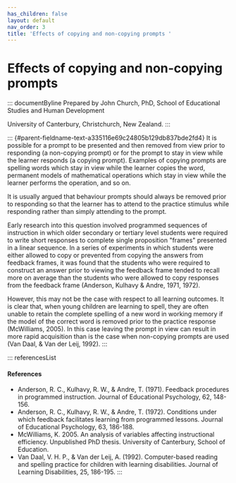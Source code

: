 ```yaml
---
has_children: false
layout: default
nav_order: 3
title: 'Effects of copying and non-copying prompts '
---
```

# Effects of copying and non-copying prompts 


::: documentByline
Prepared by John Church, PhD, School of Educational Studies and Human
Development

University of Canterbury, Christchurch, New Zealand.
:::

::: {#parent-fieldname-text-a335116e69c24805b129db837bde2fd4}
It is possible for a prompt to be presented and then removed from view
prior to responding (a non-copying prompt) or for the prompt to stay in
view while the learner responds (a copying prompt). Examples of copying
prompts are spelling words which stay in view while the learner copies
the word, permanent models of mathematical operations which stay in view
while the learner performs the operation, and so on.

It is usually argued that behaviour prompts should always be removed
prior to responding so that the learner has to attend to the practice
stimulus while responding rather than simply attending to the prompt.

Early research into this question involved programmed sequences of
instruction in which older secondary or tertiary level students were
required to write short responses to complete single proposition
"frames" presented in a linear sequence. In a series of experiments in
which students were either allowed to copy or prevented from copying the
answers from feedback frames, it was found that the students who were
required to construct an answer prior to viewing the feedback frame
tended to recall more on average than the students who were allowed to
copy responses from the feedback frame (Anderson, Kulhavy & Andre, 1971,
1972).

However, this may not be the case with respect to all learning outcomes.
It is clear that, when young children are learning to spell, they are
often unable to retain the complete spelling of a new word in working
memory if the model of the correct word is removed prior to the practice
response (McWilliams, 2005). In this case leaving the prompt in view can
result in more rapid acquisition than is the case when non-copying
prompts are used (Van Daal, & Van der Leij, 1992).
:::

::: referencesList
#### References

-   Anderson, R. C., Kulhavy, R. W., & Andre, T. (1971). Feedback
    procedures in programmed instruction. Journal of Educational
    Psychology, 62, 148-156.
-   Anderson, R. C., Kulhavy, R. W., & Andre, T. (1972). Conditions
    under which feedback facilitates learning from programmed lessons.
    Journal of Educational Psychology, 63, 186-188.
-   McWilliams, K. 2005. An analysis of variables affecting
    instructional efficiency. Unpublished PhD thesis. University of
    Canterbury, School of Education.
-   Van Daal, V. H. P., & Van der Leij, A. (1992). Computer-based
    reading and spelling practice for children with learning
    disabilities. Journal of Learning Disabilities, 25, 186-195.
:::
